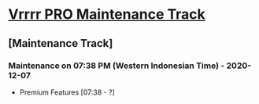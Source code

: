 # [Vrrrr PRO Maintenance Track](https://discord.com/oauth2/authorize?client_id=783645516499255316&scope=bot&permissions=2147483647)

## [Maintenance Track]


### Maintenance on 07:38 PM (Western Indonesian Time) - 2020-12-07

- Premium Features [07:38 - ?]
